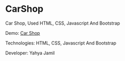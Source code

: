 # CarShop
Car Shop, Used HTML, CSS, Javascript And Bootstrap

Demo: [Car Shop](https://yahyajamil.github.io/CarShop/)

Technologies: HTML, CSS, Javascript And Bootstrap

Developer: Yahya Jamil
